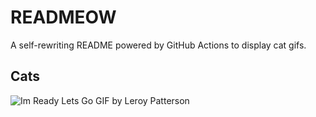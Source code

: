 # READMEOW

A self-rewriting README powered by GitHub Actions to display cat gifs.

## Cats

![Im Ready Lets Go GIF by Leroy Patterson](https://media2.giphy.com/media/CjmvTCZf2U3p09Cn0h/200.gif?cid=9acd02da3ru8r0f4if1k290u7l3yitzr3jcfy4es52i37e9i&ep=v1_gifs_search&rid=200.gif&ct=g)
